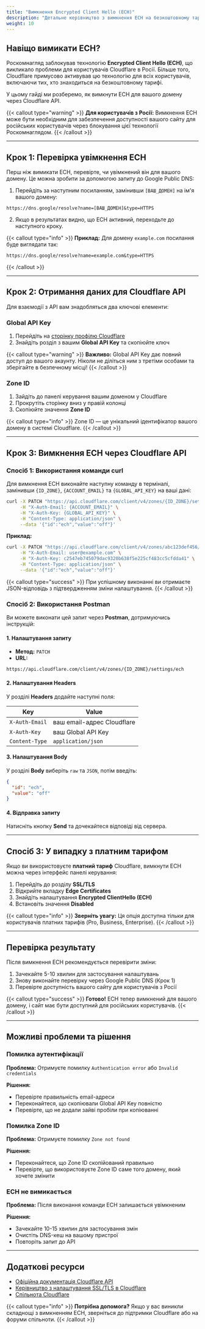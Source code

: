 ```yaml
---
title: "Вимкнення Encrypted Client Hello (ECH)"
description: "Детальне керівництво з вимкнення ECH на безкоштовному тарифі CloudFlare через API"
weight: 10
---
```


## Навіщо вимикати ECH?

Роскомнагляд заблокував технологію **Encrypted Client Hello (ECH)**, що викликало проблеми для користувачів Cloudflare в Росії. Більше того, Cloudflare примусово активував цю технологію для всіх користувачів, включаючи тих, хто знаходиться на безкоштовному тарифі.

У цьому гайді ми розберемо, як вимкнути ECH для вашого домену через Cloudflare API.

{{< callout type="warning" >}}
**Для користувачів з Росії:** Вимкнення ECH може бути необхідним для забезпечення доступності вашого сайту для російських користувачів через блокування цієї технології Роскомнаглядом.
{{< /callout >}}

---

## Крок 1: Перевірка увімкнення ECH

Перш ніж вимикати ECH, перевірте, чи увімкнений він для вашого домену. Це можна зробити за допомогою запиту до Google Public DNS:

1. Перейдіть за наступним посиланням, замінивши `[ВАШ_ДОМЕН]` на ім'я вашого домену:

```url
https://dns.google/resolve?name=[ВАШ_ДОМЕН]&type=HTTPS
```

2. Якщо в результатах видно, що ECH активний, переходьте до наступного кроку.

{{< callout type="info" >}}
**Приклад:** Для домену `example.com` посилання буде виглядати так:
```
https://dns.google/resolve?name=example.com&type=HTTPS
```
{{< /callout >}}

---

## Крок 2: Отримання даних для Cloudflare API

Для взаємодії з API вам знадобляться два ключові елементи:

### Global API Key

1. Перейдіть на [сторінку профілю Cloudflare](https://dash.cloudflare.com/profile/api-tokens)
2. Знайдіть розділ з вашим **Global API Key** та скопіюйте ключ

{{< callout type="warning" >}}
**Важливо:** Global API Key дає повний доступ до вашого акаунту. Ніколи не діліться ним з третіми особами та зберігайте в безпечному місці!
{{< /callout >}}

### Zone ID

1. Зайдіть до панелі керування вашим доменом у Cloudflare
2. Прокрутіть сторінку вниз у правій колонці
3. Скопіюйте значення **Zone ID**

{{< callout type="info" >}}
Zone ID — це унікальний ідентифікатор вашого домену в системі Cloudflare.
{{< /callout >}}

---

## Крок 3: Вимкнення ECH через Cloudflare API

### Спосіб 1: Використання команди curl

Для вимкнення ECH виконайте наступну команду в терміналі, замінивши `{ID_ZONE}`, `{ACCOUNT_EMAIL}` та `{GLOBAL_API_KEY}` на ваші дані:

```bash
curl -X PATCH "https://api.cloudflare.com/client/v4/zones/{ID_ZONE}/settings/ech" \
     -H "X-Auth-Email: {ACCOUNT_EMAIL}" \
     -H "X-Auth-Key: {GLOBAL_API_KEY}" \
     -H "Content-Type: application/json" \
     --data '{"id":"ech","value":"off"}'
```

**Приклад:**
```bash
curl -X PATCH "https://api.cloudflare.com/client/v4/zones/abc123def456/settings/ech" \
     -H "X-Auth-Email: user@example.com" \
     -H "X-Auth-Key: c2547eb745079dac9320b638f5e225cf483cc5cfdda41" \
     -H "Content-Type: application/json" \
     --data '{"id":"ech","value":"off"}'
```

{{< callout type="success" >}}
При успішному виконанні ви отримаєте JSON-відповідь з підтвердженням зміни налаштування.
{{< /callout >}}

### Спосіб 2: Використання Postman

Ви можете виконати цей запит через **Postman**, дотримуючись інструкцій:

#### 1. Налаштування запиту

- **Метод:** `PATCH`
- **URL:**
```
https://api.cloudflare.com/client/v4/zones/{ID_ZONE}/settings/ech
```

#### 2. Налаштування Headers

У розділі **Headers** додайте наступні поля:

| Key | Value |
|-----|-------|
| `X-Auth-Email` | ваш email-адрес Cloudflare |
| `X-Auth-Key` | ваш Global API Key |
| `Content-Type` | `application/json` |

#### 3. Налаштування Body

У розділі **Body** виберіть `raw` та `JSON`, потім введіть:

```json
{
  "id": "ech",
  "value": "off"
}
```

#### 4. Відправка запиту

Натисніть кнопку **Send** та дочекайтеся відповіді від сервера.

---

## Спосіб 3: У випадку з платним тарифом

Якщо ви використовуєте **платний тариф** Cloudflare, вимкнути ECH можна через інтерфейс панелі керування:

1. Перейдіть до розділу **SSL/TLS**
2. Відкрийте вкладку **Edge Certificates**
3. Знайдіть налаштування **Encrypted ClientHello (ECH)**
4. Встановіть значення **Disabled**

{{< callout type="info" >}}
**Зверніть увагу:** Ця опція доступна тільки для користувачів платних тарифів (Pro, Business, Enterprise).
{{< /callout >}}

---

## Перевірка результату

Після вимкнення ECH рекомендується перевірити зміни:

1. Зачекайте 5-10 хвилин для застосування налаштувань
2. Знову виконайте перевірку через Google Public DNS (Крок 1)
3. Перевірте доступність вашого сайту для користувачів з Росії

{{< callout type="success" >}}
**Готово!** ECH тепер вимкнений для вашого домену, і сайт має бути доступний для російських користувачів.
{{< /callout >}}

---

## Можливі проблеми та рішення

### Помилка аутентифікації

**Проблема:** Отримуєте помилку `Authentication error` або `Invalid credentials`

**Рішення:**
- Перевірте правильність email-адреси
- Переконайтеся, що скопіювали Global API Key повністю
- Перевірте, що не додали зайві пробіли при копіюванні

### Помилка Zone ID

**Проблема:** Отримуєте помилку `Zone not found`

**Рішення:**
- Переконайтеся, що Zone ID скопійований правильно
- Перевірте, що використовуєте Zone ID саме того домену, який хочете змінити

### ECH не вимикається

**Проблема:** Після виконання команди ECH залишається увімкненим

**Рішення:**
- Зачекайте 10-15 хвилин для застосування змін
- Очистіть DNS-кеш на вашому пристрої
- Повторіть запит до API

---

## Додаткові ресурси

- [Офіційна документація Cloudflare API](https://api.cloudflare.com/)
- [Керівництво з налаштування SSL/TLS в Cloudflare](https://developers.cloudflare.com/ssl/)
- [Спільнота Cloudflare](https://community.cloudflare.com/)

{{< callout type="info" >}}
**Потрібна допомога?** Якщо у вас виникли складнощі з вимкненням ECH, зверніться до підтримки Cloudflare або на форуми спільноти.
{{< /callout >}}
